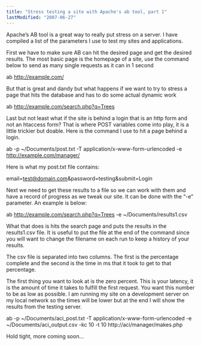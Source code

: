 ```yaml
---
title: "Stress testing a site with Apache's ab tool, part 1"
lastModified: "2007-06-27"
---
```


Apache’s AB tool is a great way to really put stress on a server. I have compiled a list of the parameters I use to test my sites and applications.

First we have to make sure AB can hit the desired page and get the desired results. The most basic page is the homepage of a site, use the command below to send as many single requests as it can in 1 second  

ab http://example.com/

But that is great and dandy but what happens if we want to try to stress a page that hits the database and has to do some actual dynamic work  

ab http://example.com/search.php?q=Trees

Last but not least what if the site is behind a login that is an http form and not an htaccess form? That is where POST variables come into play, it is a little trickier but doable. Here is the command I use to hit a page behind a login.  

ab -p ~/Documents/post.txt -T application/x-www-form-urlencoded -e http://example.com/manager/

Here is what my post.txt file contains:  

email=test@domain.com&password=testing&amp;submit=Login

Next we need to get these results to a file so we can work with them and have a record of progress as we tweak our site. It can be done with the “-e” parameter. An example is below:  

ab http://example.com/search.php?q=Trees -e ~/Documents/results1.csv  

What that does is hits the search page and puts the results in the results1.csv file. It is useful to put the file at the end of the command since you will want to change the filename on each run to keep a history of your results.

The csv file is separated into two columns. The first is the percentage complete and the second is the time in ms that it took to get to that percentage.

The first thing you want to look at is the zero percent. This is your latency, it is the amount of time it takes to fulfill the first request. You want this number to be as low as possible. I am running my site on a development server on my local network so the times will be lower but at the end I will show the results from the testing server.  

ab -p ~/Documents/aci\_post.txt -T application/x-www-form-urlencoded -e ~/Documents/aci\_output.csv -kc 10 -t 10 http://aci/manager/makes.php

Hold tight, more coming soon…
